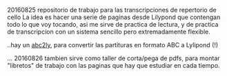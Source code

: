 20160825
repositorio de trabajo para las transcripciones de repertorio de cello
La idea es hacer una serie de paginas desde Lilypond que contengan todo lo que voy tocando,
asi me sirve de practica de lectura, y de practica de transcripcion con un sistema sencillo
pero extremadamente flexible.

..hay un [abc2ly](http://lilypond.org/doc/v2.19/Documentation/usage/invoking-abc2ly), para convertir las partituras en formato ABC a Lylipond (!)

...
20160826
tambien sirve como taller de corta/pega de pdfs, para montar "libretos" de trabajo con las paginas
que hay que estudiar en cada tiempo.

